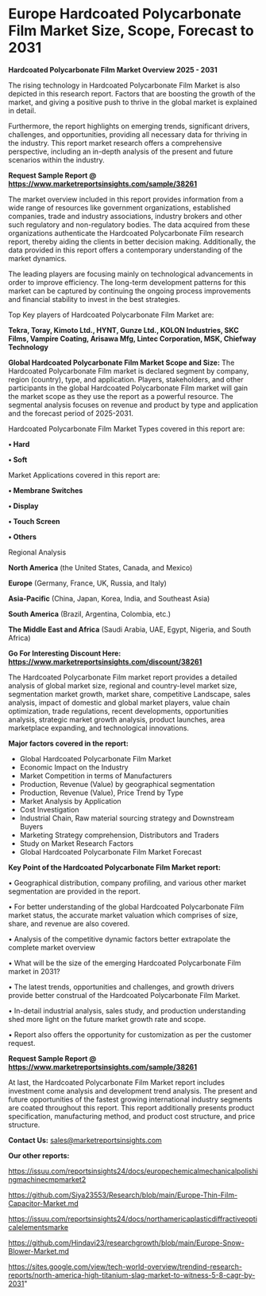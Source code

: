 # Europe Hardcoated Polycarbonate Film Market Size, Scope, Forecast to 2031

<Strong> Hardcoated Polycarbonate Film Market Overview 2025 - 2031</strong>

The rising technology in Hardcoated Polycarbonate Film Market is also depicted in this research report. Factors that are boosting the growth of the market, and giving a positive push to thrive in the global market is explained in detail.

Furthermore, the report highlights on emerging trends, significant drivers, challenges, and opportunities, providing all necessary data for thriving in the industry. This report market research offers a comprehensive perspective, including an in-depth analysis of the present and future scenarios within the industry.

<strong>Request Sample Report @ <a href=https://www.marketreportsinsights.com/sample/38261>https://www.marketreportsinsights.com/sample/38261</a></strong>

The market overview included in this report provides information from a wide range of resources like government organizations, established companies, trade and industry associations, industry brokers and other such regulatory and non-regulatory bodies. The data acquired from these organizations authenticate the Hardcoated Polycarbonate Film research report, thereby aiding the clients in better decision making. Additionally, the data provided in this report offers a contemporary understanding of the market dynamics.

The leading players are focusing mainly on technological advancements in order to improve efficiency. The long-term development patterns for this market can be captured by continuing the ongoing process improvements and financial stability to invest in the best strategies.

Top Key players of Hardcoated Polycarbonate Film Market are:

<strong>Tekra, Toray, Kimoto Ltd., HYNT, Gunze Ltd., KOLON Industries, SKC Films, Vampire Coating, Arisawa Mfg, Lintec Corporation, MSK, Chiefway Technology</strong>

<strong><b>Global Hardcoated Polycarbonate Film Market Scope and Size:</b></strong>
The Hardcoated Polycarbonate Film market is declared segment by company, region (country), type, and application. Players, stakeholders, and other participants in the global Hardcoated Polycarbonate Film market will gain the market scope as they use the report as a powerful resource. The segmental analysis focuses on revenue and product by type and application and the forecast period of 2025-2031.

Hardcoated Polycarbonate Film Market Types covered in this report are:

<strong>•  Hard

•  Soft</strong>

Market Applications covered in this report are:

<strong>•  Membrane Switches

•  Display

•  Touch Screen

•  Others</strong> 

Regional Analysis

<strong>North America</strong> (the United States, Canada, and Mexico)

<strong>Europe</strong> (Germany, France, UK, Russia, and Italy)

<strong>Asia-Pacific</strong> (China, Japan, Korea, India, and Southeast Asia)

<strong>South America</strong> (Brazil, Argentina, Colombia, etc.)

<strong>The Middle East and Africa</strong> (Saudi Arabia, UAE, Egypt, Nigeria, and South Africa)

<strong>Go For Interesting Discount Here: <a href=https://www.marketreportsinsights.com/discount/38261>https://www.marketreportsinsights.com/discount/38261</a></strong>

The Hardcoated Polycarbonate Film market report provides a detailed analysis of global market size, regional and country-level market size, segmentation market growth, market share, competitive Landscape, sales analysis, impact of domestic and global market players, value chain optimization, trade regulations, recent developments, opportunities analysis, strategic market growth analysis, product launches, area marketplace expanding, and technological innovations.

<strong><b>Major factors covered in the report:</b></strong>
<ul>
  <li>Global Hardcoated Polycarbonate Film Market </li>
  <li>Economic Impact on the Industry</li>
  <li>Market Competition in terms of Manufacturers</li>
  <li>Production, Revenue (Value) by geographical segmentation</li>
  <li>Production, Revenue (Value), Price Trend by Type</li>
  <li>Market Analysis by Application</li>
  <li>Cost Investigation</li>
  <li>Industrial Chain, Raw material sourcing strategy and Downstream Buyers</li>
  <li>Marketing Strategy comprehension, Distributors and Traders</li>
  <li>Study on Market Research Factors</li>
  <li>Global Hardcoated Polycarbonate Film Market Forecast</li>
</ul>

<strong><b>Key Point of the Hardcoated Polycarbonate Film Market report:</b></strong>

• Geographical distribution, company profiling, and various other market segmentation are provided in the report.

• For better understanding of the global Hardcoated Polycarbonate Film market status, the accurate market valuation which comprises of size, share, and revenue are also covered.

• Analysis of the competitive dynamic factors better extrapolate the complete market overview

• What will be the size of the emerging Hardcoated Polycarbonate Film market in 2031?

• The latest trends, opportunities and challenges, and growth drivers provide better construal of the Hardcoated Polycarbonate Film Market.

• In-detail industrial analysis, sales study, and production understanding shed more light on the future market growth rate and scope.

• Report also offers the opportunity for customization as per the customer request.

<strong>Request Sample Report @ <a href=https://www.marketreportsinsights.com/sample/38261>https://www.marketreportsinsights.com/sample/38261</a></strong>

At last, the Hardcoated Polycarbonate Film Market report includes investment come analysis and development trend analysis. The present and future opportunities of the fastest growing international industry segments are coated throughout this report. This report additionally presents product specification, manufacturing method, and product cost structure, and price structure.

<strong>Contact Us:</strong>
sales@marketreportsinsights.com

<strong>Our other reports:</strong>

<a href=https://issuu.com/reportsinsights24/docs/europechemicalmechanicalpolishingmachinecmpmarket2>https://issuu.com/reportsinsights24/docs/europechemicalmechanicalpolishingmachinecmpmarket2</a>

<a href=https://github.com/Siya23553/Research/blob/main/Europe-Thin-Film-Capacitor-Market.md>https://github.com/Siya23553/Research/blob/main/Europe-Thin-Film-Capacitor-Market.md</a>

<a href=https://issuu.com/reportsinsights24/docs/northamericaplasticdiffractiveopticalelementsmarke>https://issuu.com/reportsinsights24/docs/northamericaplasticdiffractiveopticalelementsmarke</a>

<a href=https://github.com/Hindavi23/researchgrowth/blob/main/Europe-Snow-Blower-Market.md>https://github.com/Hindavi23/researchgrowth/blob/main/Europe-Snow-Blower-Market.md</a>

<a href=https://sites.google.com/view/tech-world-overview/trendind-research-reports/north-america-high-titanium-slag-market-to-witness-5-8-cagr-by-2031>https://sites.google.com/view/tech-world-overview/trendind-research-reports/north-america-high-titanium-slag-market-to-witness-5-8-cagr-by-2031</a>"
